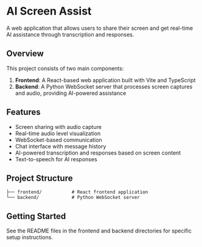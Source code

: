 # AI Screen Assist

A web application that allows users to share their screen and get real-time AI assistance through transcription and responses.

## Overview

This project consists of two main components:

1. **Frontend**: A React-based web application built with Vite and TypeScript
2. **Backend**: A Python WebSocket server that processes screen captures and audio, providing AI-powered assistance

## Features

- Screen sharing with audio capture
- Real-time audio level visualization
- WebSocket-based communication
- Chat interface with message history
- AI-powered transcription and responses based on screen content
- Text-to-speech for AI responses

## Project Structure

```
├── frontend/           # React frontend application
└── backend/            # Python WebSocket server
```

## Getting Started

See the README files in the frontend and backend directories for specific setup instructions.